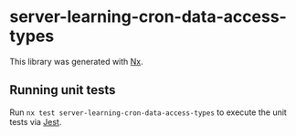 # server-learning-cron-data-access-types

This library was generated with [Nx](https://nx.dev).

## Running unit tests

Run `nx test server-learning-cron-data-access-types` to execute the unit tests via [Jest](https://jestjs.io).
